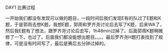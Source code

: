 DAY1 比赛过程

一开始我们都没有发现可以做的题目，一段时间后我们发现E有的队过了E题和K题，于是郭雨去想K题，我想E题，郭雨和罗齐尧讨论后去写了K题，后来WA了，然后我E题有了想法，跟罗齐尧讨论后去写，1h48min过掉了。后面郭雨K题稍微修了一下，也过了。后面我们都没能想出题目。。。。最后罗齐尧H题打表找到了规律，可是没有时间写了，最后是赛后五分钟过掉的。
